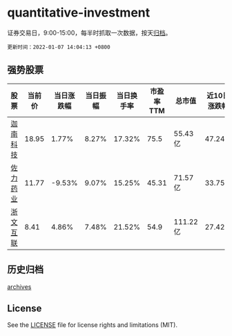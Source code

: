 # quantitative-investment

证券交易日，9:00-15:00，每半时抓取一次数据，按天[归档](archives)。

`更新时间：2022-01-07 14:04:13 +0800`

## 强势股票

|股票|当前价|当日涨跌幅|当日振幅|当日换手率|市盈率TTM|总市值|近10日涨跌幅|
|----|----|----|----|----|----|----|----|
|[迦南科技](https://xueqiu.com/S/SZ300412)|18.95|1.77%|8.27%|17.32%|75.5|55.43亿|47.24%|
|[佐力药业](https://xueqiu.com/S/SZ300181)|11.77|-9.53%|9.07%|15.25%|45.31|71.57亿|33.75%|
|[浙文互联](https://xueqiu.com/S/SH600986)|8.41|4.86%|7.48%|21.52%|54.9|111.22亿|27.42%|

## 历史归档

[archives](archives)

## License

See the [LICENSE](LICENSE) file for license rights and limitations (MIT).